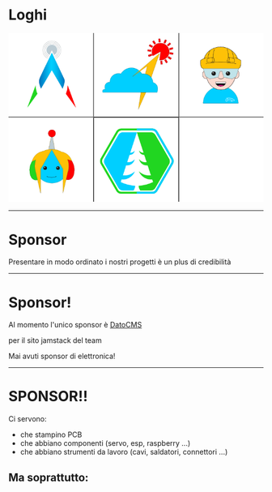# Loghi

<!-- block-start: img -->

![](../assets/loghi.png)

<!-- block-end -->

---

# Sponsor

Presentare in modo ordinato i nostri progetti è un plus di credibilità

---

# Sponsor!

Al momento l'unico sponsor è [DatoCMS](https://www.datocms.com/) <i class="fas fa-heart"></i>

per il sito jamstack del team

<!-- block-start: space -->
<!-- block-end -->

Mai avuti sponsor di elettronica!

---

# SPONSOR!!

Ci servono:

<!-- block-start: little-space -->
<!-- block-end -->

- che stampino PCB
- che abbiano componenti (servo, esp, raspberry ...)
- che abbiano strumenti da lavoro (cavi, saldatori, connettori ...)

<!-- block-start: little-space -->
<!-- block-end -->

## Ma soprattutto:

# <i class="fas fa-hand-holding-heart"></i>
